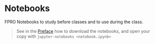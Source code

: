 # Notebooks

FPRO Notebooks to study before classes and to use during the class.

> See in the [Preface](00-preface.ipynb) how to download the notebooks, and open your copy with `jupyter-notebooks <notebook.ipynb>`
